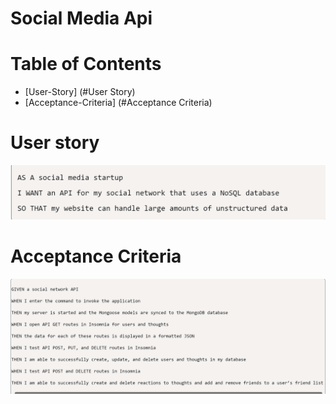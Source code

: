 # Social Media Api 

# Table of Contents
- [User-Story] (#User Story)
- [Acceptance-Criteria] (#Acceptance Criteria)

# User story
![User-story](./utils/images/Screenshot%202022-07-24%20195403.png)

# Acceptance Criteria
![Acceptance-criteria](./utils/images/Screenshot%202022-07-24%20195445.png)
